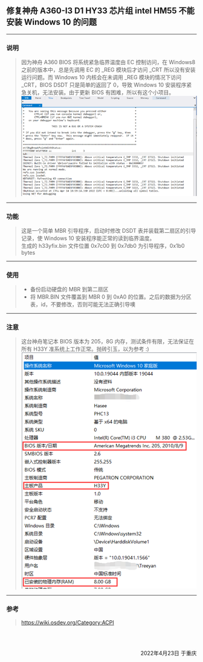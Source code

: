 
## 修复神舟 A360-I3 D1 HY33 芯片组 intel HM55 不能安装 Windows 10 的问题

***

### 说明
> 因为神舟 A360 BIOS 将系统紧急临界温度由 EC 控制访问，在 Windows8 之前的版本中，总是先调用 EC 的 _REG 模块后才访问 _CRT 所以没有安装运行问题。而 Windows 10 内核会在未调用 _REG 模块的情况下访问 _CRT，BIOS DSDT 只是简单的返回了 0，导致 Windows 10 安装程序紧急关机，无法安装。由于更新 BIOS 有困难，所以有这个小项目。 <br/>
>![windbg连接图](./off.png)

***

### 功能

> 这是一个简单 MBR 引导程序，启动时修改 DSDT 表并装载第二扇区的引导记录，使 Windows 10 安装程序能正常的读到临界温度。 <br/>
> 生成的 h33yfix.bin 文件位置 0x7c00 到 0x7db0 为引导程序，0x1b0 bytes

***

### 使用

>* 备份启动硬盘的 MBR 到第二扇区
>* 将 MBR.BIN 文件覆盖到 MBR 0 到 0xA0 的位置。之后的数据为分区表，id，不要修改，否则可能无法正确引导噢

***

### 注意
> 这台神舟笔记本 BIOS 版本为 205，8G 内存，测试条件有限，无法保证在所有 H33Y 准系统上工作正常。抛砖引玉，以为参考 :) <br/>
>![Win10-A360](./a360.png)

***

### 参考
> https://wiki.osdev.org/Category:ACPI

</br></br>
<div align="right">2022年4月23日 于重庆</div>
